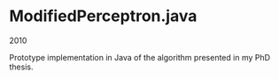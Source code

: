 # ModifiedPerceptron.java

2010

Prototype implementation in Java of the algorithm presented in my PhD thesis.
